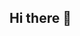 ## Hi there 👋

<!--
**RasimBurakKaya/RasimBurakKaya** is a ✨ _special_ ✨ repository because its `README.md` (this file) appears on your GitHub profile.

Here are some ideas to get you started:

- 🔭 I’m currently working on iOS Development
- 🌱 I’m currently learning how to enbale push notifications using by Firebase in iOS applications.
- 💬 Ask me about iOS development
- 📫 How to reach me: kayarasimburak@gmail.com 

